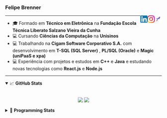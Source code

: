 <h3>Felipe Brenner</h3>

<a href="https://app.rocketseat.com.br/me/felipe-de-oliveira-brenner-conta-ignite" target="_blank" rel="nofollow"><img align="right" width="23rem" src="./assets/rocketseat.png" alt="Rocketseat: @felipe-de-oliveira-brenner-conta-ignite"/></a>
<a href="https://www.instagram.com/felipeobrenner/" target="_blank" rel="nofollow"><img align="right" width="23rem" src="./assets/instagram.png" alt="Instagram: @felipeobrenner"/></a>
<a href="https://www.linkedin.com/in/felipe-de-oliveira-brenner/" target="_blank" rel="nofollow"><img align="right" width="23rem" src="./assets/linkedin.png" alt="LinkedIn: @felipe-de-oliveira-brenner"/></a>

---

- 🎓 Formado em **Técnico em Eletrônica** na **Fundação Escola Técnica Liberato Salzano Vieira da Cunha**
- 💻 Cursando **Ciências da Computação** na **Unisinos**
- 💻 Trabalhando na **Cigam Software Corporativo S.A.** com desenvolvimento em **T-SQL (SQL Server)** , **PL/SQL (Oracle)** e **Magic (uniPaaS e xpa)**
- 💻 Experiência com projetos e estudos em **C++** e **Java** e estudando novas tecnologias como **React.js** e **Node.js**

---

<details open>
  <summary>📈 <b>GitHub Stats</b></summary>
  <br>
  <p align="center">
  <img src="https://github-readme-stats.vercel.app/api?username=felipebrenner&show_icons=true&theme=dark"/>
  <img src="https://github-readme-stats.vercel.app/api/top-langs/?username=felipebrenner&layout=compact&theme=dark">
  </p>

</details>

<details>
  <summary>🤖 <b>Programming Stats</b></summary>
  <br/>

  <!--START_SECTION:waka-->
**🐱 My Github Data** 

> 🏆 355 Contributions in the Year 2021
 > 
> 📦 52.9 kB Used in Github's Storage 
 > 
> 🚫 Not Opted to Hire
 > 
> 📜 16 Public Repositories 
 > 
> 🔑 1 Private Repository 
 > 
**I'm a Night 🦉** 

```text
🌞 Morning    33 commits     ██░░░░░░░░░░░░░░░░░░░░░░░   9.12% 
🌆 Daytime    91 commits     ██████░░░░░░░░░░░░░░░░░░░   25.14% 
🌃 Evening    215 commits    ██████████████░░░░░░░░░░░   59.39% 
🌙 Night      23 commits     █░░░░░░░░░░░░░░░░░░░░░░░░   6.35%

```
📅 **I'm Most Productive on Tuesday** 

```text
Monday       63 commits     ████░░░░░░░░░░░░░░░░░░░░░   17.4% 
Tuesday      82 commits     █████░░░░░░░░░░░░░░░░░░░░   22.65% 
Wednesday    31 commits     ██░░░░░░░░░░░░░░░░░░░░░░░   8.56% 
Thursday     42 commits     ███░░░░░░░░░░░░░░░░░░░░░░   11.6% 
Friday       23 commits     █░░░░░░░░░░░░░░░░░░░░░░░░   6.35% 
Saturday     58 commits     ████░░░░░░░░░░░░░░░░░░░░░   16.02% 
Sunday       63 commits     ████░░░░░░░░░░░░░░░░░░░░░   17.4%

```


📊 **This Week I Spent My Time On** 

```text
💬 Programming Languages: 
Markdown                 5 hrs 17 mins       ███████████░░░░░░░░░░░░░░   44.84% 
Python                   3 hrs 32 mins       ███████░░░░░░░░░░░░░░░░░░   30.01% 
JavaScript               2 hrs               ████░░░░░░░░░░░░░░░░░░░░░   17.06% 
JSON                     30 mins             █░░░░░░░░░░░░░░░░░░░░░░░░   4.29% 
Docker                   13 mins             ░░░░░░░░░░░░░░░░░░░░░░░░░   1.88%

🔥 Editors: 
VS Code                  11 hrs 48 mins      █████████████████████████   100.0%

🐱‍💻 Projects: 
pysctp                   9 hrs 11 mins       ███████████████████░░░░░░   77.82% 
www_CGFrontEnd           1 hr 29 mins        ███░░░░░░░░░░░░░░░░░░░░░░   12.62% 
www_CGFrontTemplate      52 mins             █░░░░░░░░░░░░░░░░░░░░░░░░   7.43% 
Unknown Project          10 mins             ░░░░░░░░░░░░░░░░░░░░░░░░░   1.46% 
felipebrenner            2 mins              ░░░░░░░░░░░░░░░░░░░░░░░░░   0.38%

💻 Operating System: 
Linux                    9 hrs 23 mins       ████████████████████░░░░░   79.57% 
Windows                  2 hrs 24 mins       █████░░░░░░░░░░░░░░░░░░░░   20.43%

```

**I Mostly Code in TypeScript** 

```text
TypeScript               5 repos             ███████░░░░░░░░░░░░░░░░░░   31.25% 
Java                     3 repos             ████░░░░░░░░░░░░░░░░░░░░░   18.75% 
CSS                      2 repos             ███░░░░░░░░░░░░░░░░░░░░░░   12.5% 
Assembly                 1 repo              █░░░░░░░░░░░░░░░░░░░░░░░░   6.25% 
HTML                     1 repo              █░░░░░░░░░░░░░░░░░░░░░░░░   6.25%

```



 Last Updated on 15/06/2021
<!--END_SECTION:waka-->
</details>
